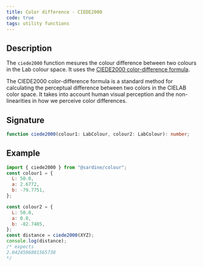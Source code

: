 ```yaml
---
title: Color difference - CIEDE2000
code: true
tags: utility functions
---
```


## Description

The `ciede2000` function mesures the colour difference between two colours in the Lab colour space. It uses the [CIEDE2000 color-difference formula](https://en.wikipedia.org/wiki/Color_difference#CIEDE2000).

The CIEDE2000 color-difference formula is a standard method for calculating the perceptual difference between two colors in the CIELAB color space. It takes into account human visual perception and the non-linearities in how we perceive color differences.

## Signature

```typescript
function ciede2000(colour1: LabColour, colour2: LabColour): number;
```

## Example

```javascript
import { ciede2000 } from "@sardine/colour";
const colour1 = {
  L: 50.0,
  a: 2.6772,
  b: -79.7751,
};

const colour2 = {
  L: 50.0,
  a: 0.0,
  b: -82.7485,
};
const distance = ciede2000(XYZ);
console.log(distance);
/* expects 
2.0424596801565738
*/
```
